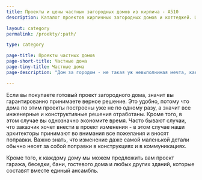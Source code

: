 ```yaml
---
title: Проекты и цены частных загородных домов из кирпича - А510
description: Каталог проектов кирпичных загородных домов и коттеджей. Цены на проектирование и строительство

layout: category
permalink: /proekty/:path/

type: category

page-title: Проекты частных домов
page-short-title: Частные дома
page-tiny-title: Частные дома
page-description: "Дом за городом - не такая уж невыполнимая мечта, как кажется на первый взгляд. Специально для вас мы разработали проекты частных домов в совершенно разной стилистике: от классики до ультрамодного лофта. Выберите то, что вам ближе по духу, - и начинайте строить ваш дом."

---
```

Если вы покупаете готовый проект загородного дома, значит вы гарантированно принимаете верное решение. Это удобно, потому что дома по этим проекты построены уже не по одному разу, а значит все инженерные и конструктивные решения отработаны. Кроме того, в этом случае вы однозначно экономите время. Часто бывают случаи, что заказчик хочет внести в проект изменения - в этом случае наши архитекторы принимают во внимания все пожелания и вносят поправки. Важно знать, что изменение даже самой маленькой детали обычно несет за собой поправки в конструкциях и в коммуникациях.

Кроме того, к каждому дому мы можем предложить вам проект гаража, беседки, бани, гостевого дома и любых других зданий, которые составят вместе единый ансамбль. 